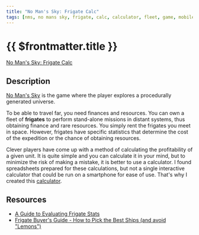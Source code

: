 ```yaml
---
title: "No Man's Sky: Frigate Calc"
tags: [nms, no mans sky, frigate, calc, calculator, fleet, game, mobile]
---
```

# {{ $frontmatter.title }}

[No Man's Sky: Frigate Calc][calc]

## Description

[No Man's Sky](https://www.nomanssky.com/) is the game where the player explores a procedurally generated universe.

To be able to travel far, you need finances and resources. You can own a fleet of **frigates** to perform stand-alone 
missions in distant systems, thus obtaining finance and rare resources. You simply rent the frigates you meet in space. 
However, frigates have specific statistics that determine the cost of the expedition or the chance of obtaining resources.

Clever players have come up with a method of calculating the profitability of a given unit. 
It is quite simple and you can calculate it in your mind, but to minimize the risk of making a mistake, 
it is better to use a calculator. I found spreadsheets prepared for these calculations, 
but not a single interactive calculator that could be run on a smartphone for ease of use. 
That's why I created this [calculator][calc].



## Resources

+ [A Guide to Evaluating Frigate Stats](https://www.reddit.com/r/NoMansSkyTheGame/comments/knjokc/a_guide_to_evaluating_frigate_stats/)
+ [Frigate Buyer's Guide - How to Pick the Best Ships (and avoid "Lemons")](https://steamcommunity.com/sharedfiles/filedetails/?id=1505175794)

[calc]: https://nms-frigate-calc.gander.dev/
